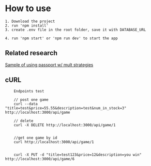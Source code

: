 # How to use

```
1. Download the project
2. run 'npm install'
3. create .env file in the root folder, save it with DATABASE_URL

4. run 'npm start' or 'npm run dev' to start the app
```

## Related research

[Sample of using passport w/ mult strategies](https://gist.github.com/joshbirk/1732068)

## cURL

```Text
    Endpoints test

    // post one game
    curl --data "title=test&price=55.55&description=test&num_in_stock=3" http://localhost:3000/api/game

    // delete
    curl -X DELETE http://localhost:3000/api/game/1


    //get one game by id
    curl http://localhost:3000/api/game/1


    curl -X PUT -d "title=test123&price=12&description=you win" http://localhost:3000/api/game/6
```
